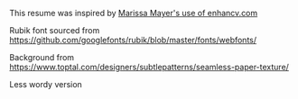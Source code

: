 This resume was inspired by [Marissa Mayer's use of enhancv.com](https://www.linkedin.com/feed/update/activity:6481965620656242688/)

Rubik font sourced from https://github.com/googlefonts/rubik/blob/master/fonts/webfonts/

Background from https://www.toptal.com/designers/subtlepatterns/seamless-paper-texture/

Less wordy version
